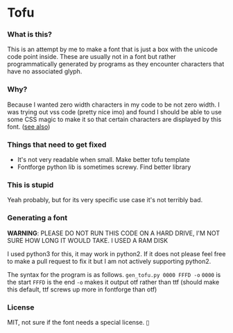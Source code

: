 # Tofu

### What is this?
This is an attempt by me to make a font that is just a box with the unicode code point inside. These are usually not in a font but rather programmatically generated by programs as they encounter characters that have no associated glyph.

### Why?
Because I wanted zero width characters in my code to be not zero width. I was trying out vss code (pretty nice imo) and found I should be able to use some CSS magic to make it so that certain characters are displayed by this font. ([see also](https://graphicdesign.stackexchange.com/questions/95687/making-a-tofu-font))

### Things that need to get fixed
 * It's not very readable when small. Make better tofu template
 * Fontforge python lib is sometimes screwy. Find better library

### This is stupid
Yeah probably, but for its very specific use case it's not terribly bad.

### Generating a font
**WARNING**: PLEASE DO NOT RUN THIS CODE ON A HARD DRIVE, I'M NOT SURE HOW LONG IT WOULD TAKE. I USED A RAM DISK

I used python3 for this, it may work in python2. If it does not please feel free to make a pull request to fix it but I am not actively supporting python2.

The syntax for the program is as follows. `gen_tofu.py 0000 FFFD -o`
`0000` is the start
`FFFD` is the end
`-o` makes it output otf rather than ttf (should make this default, ttf screws up more in fontforge than otf)

### License
MIT, not sure if the font needs a special license. ▯